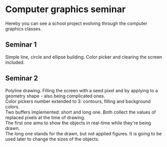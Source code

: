 # Computer graphics seminar

Hereby you can see a school project evolving through the computer graphics classes.

## Seminar 1
Simple line, circle and ellipse building. Color picker and clearing the screen included.

## Seminar 2
Polyline drawing. Filling the screen with a seed pixel and by applying to a geometry shape - also being complicated ones.  
Color pickers number extended to 3: contours, filling and background colors.  
Two buffers implemented: short and long one. Both collect the values of replaced pixels at the time of drawing.  
The first one aims to show the objects in real-time while they're being drawn.  
The long one stands for the drawn, but not applied figures. It is going to be used later to change the sizes of the objects.  

